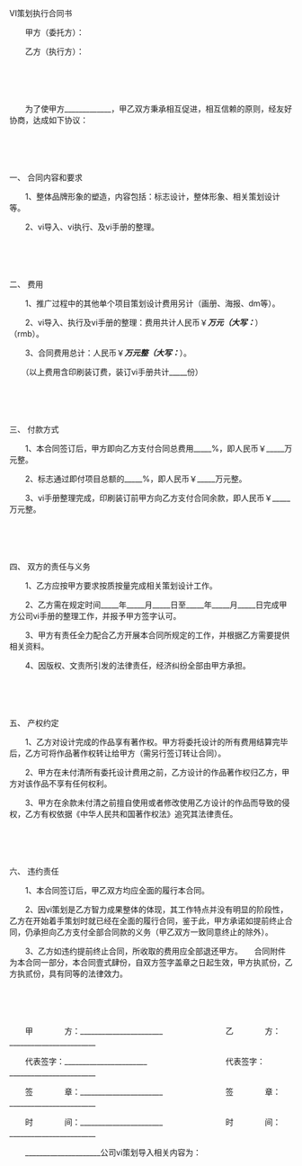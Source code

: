 



VI策划执行合同书



 

　　甲方（委托方）：

　　乙方（执行方）：　

　　

　　　

　　为了使甲方_____________，甲乙双方秉承相互促进，相互信赖的原则，经友好协商，达成如下协议：

　　

　　

一、
合同内容和要求

　　1、整体品牌形象的塑造，内容包括：标志设计，整体形象、相关策划设计等。

　　2、vi导入、vi执行、及vi手册的整理。

　　

　　

二、
费用

　　1、推广过程中的其他单个项目策划设计费用另计（画册、海报、dm等）。

　　2、vi导入、执行及vi手册的整理：费用共计人民币￥_____万元（大写：_____）（rmb）。

　　3、合同费用总计：人民币￥_____万元整（大写：_____）。

　　（以上费用含印刷装订费，装订vi手册共计_____份）

　　

　　

三、
付款方式

　　1、本合同签订后，甲方即向乙方支付合同总费用_____%，即人民币￥_____万元整。

　　2、标志通过即付项目总额的_____%，即人民币￥_____万元整。

　　3、vi手册整理完成，印刷装订前甲方向乙方支付合同余款，即人民币￥_____万元整。

　　

　　

四、
双方的责任与义务

　　1、乙方应按甲方要求按质按量完成相关策划设计工作。

　　2、乙方需在规定时间_____年_____月_____日至_____年_____月_____日完成甲方公司vi手册的整理工作，并报予甲方签字认可。

　　3、甲方有责任全力配合乙方开展本合同所规定的工作，并根据乙方需要提供相关资料。

　　4、因版权、文责所引发的法律责任，经济纠纷全部由甲方承担。

　　

　　

五、
产权约定

　　1、乙方对设计完成的作品享有著作权。甲方将委托设计的所有费用结算完毕后，乙方可将作品著作权转让给甲方（需另行签订转让合同）。

　　2、甲方在未付清所有委托设计费用之前，乙方设计的作品著作权归乙方，甲方对该作品不享有任何权利。

　　3、甲方在余款未付清之前擅自使用或者修改使用乙方设计的作品而导致的侵权，乙方有权依据《中华人民共和国著作权法》追究其法律责任。

　　

　　

六、
违约责任

　　1、本合同签订后，甲乙双方均应全面的履行本合同。

　　2、因vi策划是乙方智力成果整体的体现，其工作特点并没有明显的阶段性，乙方在开始着手策划时就已经在全面的履行合同，鉴于此，甲方承诺如提前终止合同，仍承担向乙方支付全部合同款的义务（甲乙双方一致同意终止的除外）。

　　3、乙方如违约提前终止合同，所收取的费用应全部退还甲方。　　合同附件为本合同一部分，本合同壹式肆份，自双方签字盖章之日起生效，甲方执贰份，乙方执贰份，具有同等的法律效力。

　　

　　

　　甲　　　　方：_______________________　　　　　　　　乙　　　　方：________________________　　

　　代表签字：_______________________　　　　　　　　　　代表签字：________________________　　

　　签　　　　章：_______________________　　　　　　　　签　　　　章：________________________　　

　　时　　　　间：_______________________　　　　　　　　时　　　　间：________________________　　 

　　_____________________公司vi策划导入相关内容为：